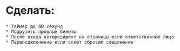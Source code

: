 # Сделать:
    * Таймер до 60 секунд
    * Подрузить прошлые билеты
    * После входа авторедирект на страницы если ответственное лицо
    * Переподключение если сокет сбросил соединение